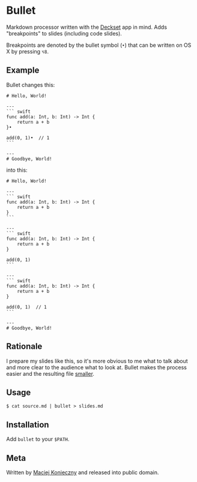 Bullet
======

Markdown processor written with the [Deckset][] app in mind.  Adds
"breakpoints" to slides (including code slides).

Breakpoints are denoted by the bullet symbol (`•`) that can be written
on OS X by pressing `⌥8`.

  [Deckset]: http://www.decksetapp.com/


Example
-------

Bullet changes this:

    # Hello, World!

    ---
    ``` swift
    func add(a: Int, b: Int) -> Int {
        return a + b
    }•

    add(0, 1)•  // 1
    ```

    ---
    # Goodbye, World!

into this:

    # Hello, World!

    ---
    ``` swift
    func add(a: Int, b: Int) -> Int {
        return a + b
    }
    ```

    ---
    ``` swift
    func add(a: Int, b: Int) -> Int {
        return a + b
    }

    add(0, 1)
    ```

    ---
    ``` swift
    func add(a: Int, b: Int) -> Int {
        return a + b
    }

    add(0, 1)  // 1
    ```

    ---
    # Goodbye, World!


Rationale
---------

I prepare my slides like this, so it's more obvious to me what to talk
about and more clear to the audience what to look at.  Bullet makes the
process easier and the resulting file [smaller][diff].

  [diff]: https://github.com/narfdotpl/swift-warsaw-2-laziness-in-swift/commit/d1ccb5920aebbcfd85c975356d4897515de9a014


Usage
-----

    $ cat source.md | bullet > slides.md


Installation
------------

Add `bullet` to your `$PATH`.


Meta
----

Written by [Maciej Konieczny](http://narf.pl/) and released into
public domain.
